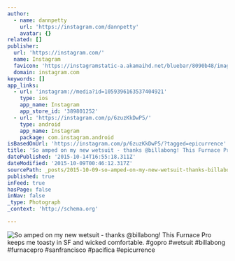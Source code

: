 ```yaml
---
author:
  - name: dannpetty
    url: 'https://instagram.com/dannpetty'
    avatar: {}
related: []
publisher:
  url: 'https://instagram.com/'
  name: Instagram
  favicon: 'https://instagramstatic-a.akamaihd.net/bluebar/8090b48/images/ico/favicon.ico'
  domain: instagram.com
keywords: []
app_links:
  - url: 'instagram://media?id=1059396163537404921'
    type: ios
    app_name: Instagram
    app_store_id: '389801252'
  - url: 'https://instagram.com/p/6zuzKkDwP5/'
    type: android
    app_name: Instagram
    package: com.instagram.android
isBasedOnUrl: 'https://instagram.com/p/6zuzKkDwP5/?tagged=epicurrence'
title: 'So amped on my new wetsuit - thanks @billabong! This Furnace Pro keeps me toasty in SF and wicked comfortable. #gopro #wetsuit #billabong #furnacepro #sanfrancisco #pacifica #epicurrence'
datePublished: '2015-10-14T16:55:18.311Z'
dateModified: '2015-10-09T00:46:12.317Z'
sourcePath: _posts/2015-10-09-so-amped-on-my-new-wetsuit-thanks-billabong-this-furnace.md
published: true
inFeed: true
hasPage: false
inNav: false
_type: Photograph
_context: 'http://schema.org'

---
```

![So amped on my new wetsuit - thanks &commat;billabong&excl; This Furnace Pro keeps me toasty in SF and wicked comfortable&period; &num;gopro &num;wetsuit &num;billabong &num;furnacepro &num;sanfrancisco &num;pacifica &num;epicurrence](https://scontent.cdninstagram.com/hphotos-xfa1/t51.2885-15/s640x640/sh0.08/e35/11249123_881470718612380_622050639_n.jpg)